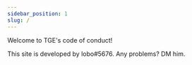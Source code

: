 ```yaml
---
sidebar_position: 1
slug: /
---
```


Welcome to TGE's code of conduct! 

This site is developed by lobo#5676. Any problems? DM him.